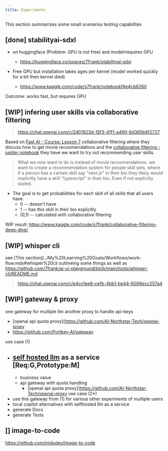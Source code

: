```yaml
---
title: Experiments
---
```


This section summarizes some small scenarios testing capabilites

## [done] stabilityai-sdxl
- on huggingface (Problem: GPU is not free) and modelrrequires GPU
    - https://huggingface.co/spaces/7Frank/stabilityai-sdxl

- Free GPU but installation takes ages per kernel (model worked quickly for a bit then kernel died)
    - https://www.kaggle.com/code/s7frank/notebookf4e4cb6260

Outcome: works fast, but requires GPU


## [WIP] infering user skills via collaborative filtering 


> https://chat.openai.com/c/2d01823d-15f3-41f1-a460-6d365b8f2727


Based on [Fast AI - Course: Lesson 7](https://course.fast.ai/Lessons/lesson7.html) collaborative filtering where they discuss how to get movie recoomendations and the  [collaborative filtering - jupiter notebook](https://www.kaggle.com/code/jhoward/collaborative-filtering-deep-dive/notebook) they have we want to try out recommending user skills.

> What we now want to do is instead of movie recoomendations. we want to create a recommendation system for people skill sets, where if a person has a certain skill say "next.js" in their bio they likely would implicitly have a skill "typescript" in their bio. Even if not explicitly stated. 
- The  goal is to get probabilities for each skill of all skills that all users have.
    - 0 -- doesn't have
    - 1 -- has this skill in their bio explicitly 
    - (0,1) -- calculated with collaborative filtering

WIP result: https://www.kaggle.com/code/s7frank/collaborative-filtering-deep-dive/


## [WIP] whisper cli 
 see  [This section](../My%20Learning%20Goals/Workflows/work-flow.mdx#whisper%20cli outlineing some things
 as well as https://github.com/7frank/ai-ui-playground/blob/main/tools/whisper-cli/README.md 



> https://chat.openai.com/c/e4cc1ee8-cefb-4bb1-be44-6006ecc257a4



## [WIP] gateway & proxy

one gateway for multiple llm another proxy to handle api-keys

- [openai api quota proxy](https://github.com/AI-Northstar-Tech/openai-proxy
- https://github.com/Portkey-AI/gateway

use case (1)
- [self hosted llm](./Natural%20Language%20Processing/LLM%20Self%20Hosting.md) as a service [Req:G,Prototype:M]
    - 
    - business value
    - api gateway with quota handling
        - [openai api quota proxy](https://github.com/AI-Northstar-Tech/openai-proxy
use case (2*)
- use this gateway from (1) for various other experiments of multiple users
- local copilot alternatives with selfhosted llm as a service
- generate Docs 
- generate Tests


##  [] image-to-code
https://github.com/midudev/image-to-code
